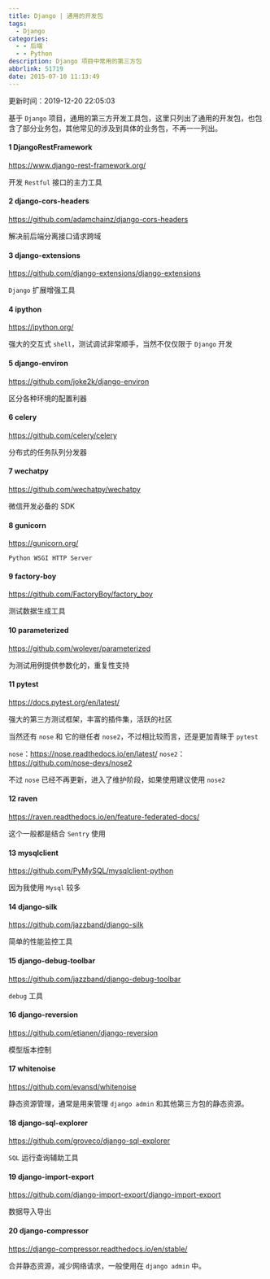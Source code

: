 ```yaml
---
title: Django | 通用的开发包
tags:
  - Django
categories:
  - - 后端
  - - Python
description: Django 项目中常用的第三方包
abbrlink: 51719
date: 2015-07-10 11:13:49
---
```


更新时间：2019-12-20 22:05:03

基于 `Django` 项目，通用的第三方开发工具包，这里只列出了通用的开发包，也包含了部分业务包，其他常见的涉及到具体的业务包，不再一一列出。

#### 1 DjangoRestFramework

<https://www.django-rest-framework.org/>

开发 `Restful` 接口的主力工具

#### 2 django-cors-headers

<https://github.com/adamchainz/django-cors-headers>

解决前后端分离接口请求跨域

#### 3 django-extensions

<https://github.com/django-extensions/django-extensions>

`Django` 扩展增强工具

#### 4 ipython

<https://ipython.org/>

强大的交互式 `shell`，测试调试非常顺手，当然不仅仅限于 `Django` 开发

#### 5 django-environ

<https://github.com/joke2k/django-environ>

区分各种环境的配置利器

#### 6 celery

<https://github.com/celery/celery>

分布式的任务队列分发器

#### 7 wechatpy

<https://github.com/wechatpy/wechatpy>

微信开发必备的 SDK

#### 8 gunicorn

<https://gunicorn.org/>

`Python WSGI HTTP Server`

#### 9 factory-boy

<https://github.com/FactoryBoy/factory_boy>

测试数据生成工具

#### 10 parameterized

<https://github.com/wolever/parameterized>

为测试用例提供参数化的，重复性支持

#### 11 pytest

<https://docs.pytest.org/en/latest/>

强大的第三方测试框架，丰富的插件集，活跃的社区

当然还有 `nose` 和 它的继任者 `nose2`，不过相比较而言，还是更加青睐于 `pytest`

`nose`：<https://nose.readthedocs.io/en/latest/>
`nose2`：<https://github.com/nose-devs/nose2>

不过 `nose` 已经不再更新，进入了维护阶段，如果使用建议使用 `nose2`

#### 12 raven

<https://raven.readthedocs.io/en/feature-federated-docs/>

这个一般都是结合 `Sentry` 使用

#### 13 mysqlclient

<https://github.com/PyMySQL/mysqlclient-python>

因为我使用 `Mysql` 较多

#### 14 django-silk

<https://github.com/jazzband/django-silk>

简单的性能监控工具

#### 15 django-debug-toolbar

<https://github.com/jazzband/django-debug-toolbar>

`debug` 工具

#### 16 django-reversion

<https://github.com/etianen/django-reversion>

模型版本控制

#### 17 whitenoise

<https://github.com/evansd/whitenoise>

静态资源管理，通常是用来管理 `django admin` 和其他第三方包的静态资源。

#### 18 django-sql-explorer

<https://github.com/groveco/django-sql-explorer>

`SQL` 运行查询辅助工具

#### 19 django-import-export

<https://github.com/django-import-export/django-import-export>

数据导入导出

#### 20 django-compressor

<https://django-compressor.readthedocs.io/en/stable/>

合并静态资源，减少网络请求，一般使用在 `django admin` 中。
